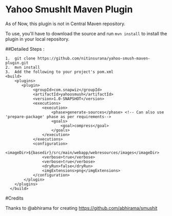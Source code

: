 Yahoo SmushIt Maven Plugin
==========================

As of Now, this plugin is not in Central Maven repository. 

To use, you'll have to download the source 
and run `mvn install` to install the plugin in your local repository.

##Detailed Steps :
```
1.  git clone https://github.com/nitinsurana/yahoo-smush-maven-plugin.git
2.  mvn install
3.  Add the following to your project's pom.xml
<build>
    <plugins>
       <plugin>
            <groupId>com.snapwiz</groupId>
            <artifactId>yahoosmush</artifactId>
            <version>1.0-SNAPSHOT</version>
            <executions>
                <execution>
                    <phase>generate-sources</phase> <!-- Can also use 'prepare-package' phase as per requirements-->
                    <goals>
                        <goal>compress</goal>
                    </goals>
                </execution>
            </executions>
            <configuration>
                <imageDir>${basedir}/src/main/webapp/webresources/images</imageDir>
                <verbose>true</verbose>
                <verbose>true</verbose>
                <dryRun>false</dryRun>
                <imgExtensions>png</imgExtensions>
            </configuration>
        </plugin>
    </plugins>
  </build>
```



#Credits

Thanks to @abhirama for creating https://github.com/abhirama/smushit
